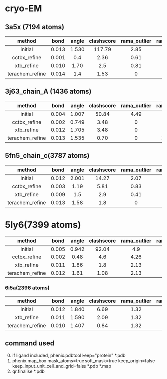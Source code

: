 # cryo-EM
## 3a5x (7194 atoms)
method         | bond   | angle |clashscore |rama_outlier| rama_favor|rotamer | CC_mask
:--:           | :--:   | :--:  |   :--:    |   :--:     |   :--:    |:--:    |:--:
initial        | 0.013  | 1.530 | 117.79    |   2.85     |   86.59   | 8.72   | 0.292
cctbx_refine   | 0.001  | 0.4   |  2.36     |   0.61     |   93.50   |  2.05  | 0.3025
xtb_refine     | 0.010  | 1.70  |  2.5      |   0.81     |   93.90   |  4.36  | 0.3050
terachem_refine| 0.014  | 1.4   |  1.53     |   0        |   96.75   |  4.62  | 0.3051
## 3j63_chain_A (1436 atoms)
method         | bond   | angle |clashscore |rama_outlier| rama_favor|rotamer | CC_mask
:--:           | :--:   | :--:  |   :--:    |   :--:     |   :--:    |:--:    |:--:
initial        | 0.004  | 1.007 |   50.84   |   4.49     |   85.39   | 5.48   | 0.6747
cctbx_refine   | 0.002  | 0.749 |   3.48    |   0        |   98.88   | 4.11   | 0.6553
xtb_refine     | 0.012  | 1.705 |   3.48    |   0        |   94.38   | 4.11   | 0.6546
terachem_refine| 0.013  | 1.535 |   0.70    |   0        |   100.00  | 1.37   | 0.6386
## 5fn5_chain_c(3787 atoms)
method         | bond   | angle |clashscore |rama_outlier| rama_favor|rotamer | CC_mask
:--:           | :--:   | :--:  |   :--:    |   :--:     |   :--:    |:--:    |:--:
initial        | 0.012  | 2.001 |  14.27    |    2.07    |   90.87   | 18.13  | 0.6430
cctbx_refine   | 0.003  | 1.19  |   5.81    |    0.83    |   92.53   | 8.29   | 0.6645
xtb_refine     | 0.009  | 1.5   |    2.9    |    0.41    |   90.04   |  8.29  | 0.65
terachem_refine| 0.013  | 1.58  |    1.8    |    0       |   96.28   | 11.92  | 0.6441
# 5ly6(7399 atoms)
method         | bond   | angle |clashscore |rama_outlier| rama_favor|rotamer | CC_mask
:--:           | :--:   | :--:  |   :--:    |   :--:     |   :--:    |:--:    |:--:
initial        | 0.005  | 0.942 |   92.04   |    4.9     |   74.2    | 36.08  | 0.6239
cctbx_refine   | 0.002  | 0.48  |    4.6    |    4.26    |  77.61    |  10.41 |  0.6564
xtb_refine     | 0.011  | 1.86  |    1.8    |    2.13    |   87.21   |  7.75  |  0.6623
terachem_refine| 0.012  | 1.61  |    1.08   |    2.13    |   89.98   |  11.14 | 0.6394
### 6i5a(2396 atoms)
method         | bond   | angle |clashscore |rama_outlier| rama_favor|rotamer | CC_mask
:--:           | :--:   | :--:  |   :--:    |   :--:     |   :--:    |:--:    |:--:
initial        | 0.012  | 1.840 |  6.69     |   1.32     |  97.35    |  0.74  | 0.8156
xtb_refine     | 0.011  | 1.590 |   2.09    |   1.32     |  94.70    |  0.74  | 0.8066
terachem_refine| 0.010  | 1.407 |   0.84    |   1.32     |  98.68    |  0.00  | 0.8106
## command used
0. if ligand included, phenix.pdbtool keep="protein" *.pdb
1. phenix.map_box mask_atoms=true soft_mask=true keep_origin=false keep_input_unit_cell_and_grid=false *.pdb *.map
2. qr.finalise *.pdb

